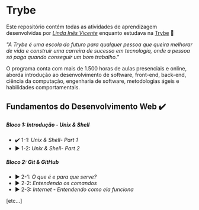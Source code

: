 # Trybe

Este repositório contém todas as atividades de aprendizagem desenvolvidas por _[Linda Inês Vicente](https://www.linkedin.com/in/lindainesvicente/)_ enquanto estudava na [Trybe](https://www.betrybe.com/) :rocket:

_"A Trybe é uma escola do futuro para qualquer pessoa que queira melhorar de vida e construir uma carreira de sucesso em tecnologia, onde a pessoa só paga quando conseguir um bom trabalho."_

O programa conta com mais de 1.500 horas de aulas presenciais e online, aborda introdução ao desenvolvimento de software, front-end, back-end, ciência da computação, engenharia de software, metodologias ágeis e habilidades comportamentais.

## Fundamentos do Desenvolvimento Web ✔️

##### Bloco 1: Introdução - Unix & Shell

- ✔️ 1-1: _Unix & Shell- Part 1_
- ▶ 1-2: _Unix & Shell- Part 2_

##### Bloco 2: Git & GitHub

- ▶ 2-1: _O que é e para que serve?_
- ▶ 2-2: _Entendendo os comandos_
- ▶ 2-3: _Internet - Entendendo como ela funciona_

[etc...]
